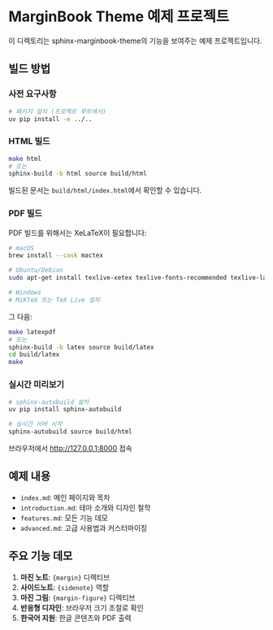 # MarginBook Theme 예제 프로젝트

이 디렉토리는 sphinx-marginbook-theme의 기능을 보여주는 예제 프로젝트입니다.

## 빌드 방법

### 사전 요구사항

```bash
# 패키지 설치 (프로젝트 루트에서)
uv pip install -e ../..
```

### HTML 빌드

```bash
make html
# 또는
sphinx-build -b html source build/html
```

빌드된 문서는 `build/html/index.html`에서 확인할 수 있습니다.

### PDF 빌드

PDF 빌드를 위해서는 XeLaTeX이 필요합니다:

```bash
# macOS
brew install --cask mactex

# Ubuntu/Debian
sudo apt-get install texlive-xetex texlive-fonts-recommended texlive-lang-korean fonts-noto-cjk

# Windows
# MiKTeX 또는 TeX Live 설치
```

그 다음:

```bash
make latexpdf
# 또는
sphinx-build -b latex source build/latex
cd build/latex
make
```

### 실시간 미리보기

```bash
# sphinx-autobuild 설치
uv pip install sphinx-autobuild

# 실시간 서버 시작
sphinx-autobuild source build/html
```

브라우저에서 http://127.0.0.1:8000 접속

## 예제 내용

- `index.md`: 메인 페이지와 목차
- `introduction.md`: 테마 소개와 디자인 철학
- `features.md`: 모든 기능 데모
- `advanced.md`: 고급 사용법과 커스터마이징

## 주요 기능 데모

1. **마진 노트**: `{margin}` 디렉티브
2. **사이드노트**: `{sidenote}` 역할
3. **마진 그림**: `{margin-figure}` 디렉티브
4. **반응형 디자인**: 브라우저 크기 조절로 확인
5. **한국어 지원**: 한글 콘텐츠와 PDF 출력